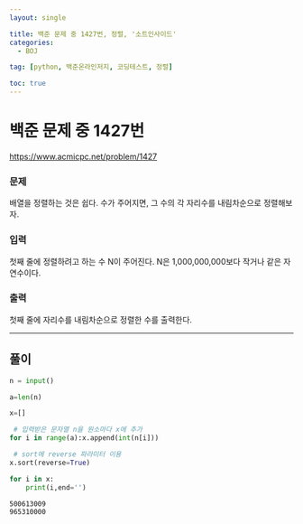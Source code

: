 ```yaml
---
layout: single

title: 백준 문제 중 1427번, 정렬, '소트인사이드'
categories:
  - BOJ

tag: [python, 백준온라인저지, 코딩테스트, 정렬]

toc: true
---
```


# 백준 문제 중 1427번
https://www.acmicpc.net/problem/1427

### 문제

배열을 정렬하는 것은 쉽다. 수가 주어지면, 그 수의 각 자리수를 내림차순으로 정렬해보자.

### 입력

첫째 줄에 정렬하려고 하는 수 N이 주어진다. N은 1,000,000,000보다 작거나 같은 자연수이다.

### 출력

첫째 줄에 자리수를 내림차순으로 정렬한 수를 출력한다.

---
## 풀이

```python
n = input()

a=len(n)

x=[]

 # 입력받은 문자열 n을 원소마다 x에 추가
for i in range(a):x.append(int(n[i]))

 # sort에 reverse 파라미터 이용
x.sort(reverse=True)

for i in x:
    print(i,end='')
```

    500613009
    965310000
